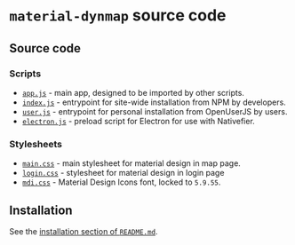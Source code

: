 # `material-dynmap` source code

## Source code

### Scripts

- [`app.js`][material-dynmap-src-app-js] - main app, designed to be imported by other scripts.
- [`index.js`][material-dynmap-src-index-js] - entrypoint for site-wide installation from NPM by developers.
- [`user.js`][material-dynmap-src-user-js] - entrypoint for personal installation from OpenUserJS by users.
- [`electron.js`][material-dynmap-src-electron-js] - preload script for Electron for use with Nativefier.

### Stylesheets

- [`main.css`][material-dynmap-src-main-css] - main stylesheet for material design in map page.
- [`login.css`][material-dynmap-src-login-css] - stylesheet for material design in login page
- [`mdi.css`][material-dynmap-src-mdi-css] - Material Design Icons font, locked to `5.9.55`.

## Installation

See the [installation section of `README.md`][material-dynmap-readme].

<!-- Scripts -->
[material-dynmap-src-app-js]: https://github.com/SNDST00M/material-dynmap/blob/v0.4.0/src/app.js
[material-dynmap-src-index-js]: https://github.com/SNDST00M/material-dynmap/blob/v0.4.0/src/index.js
[material-dynmap-src-user-js]: https://github.com/SNDST00M/material-dynmap/blob/v0.4.0/src/user.js
[material-dynmap-src-electron-js]: https://github.com/SNDST00M/material-dynmap/blob/v0.4.0/src/electron.js
<!-- Stylesheets -->
[material-dynmap-src-main-css]: https://github.com/SNDST00M/material-dynmap/blob/v0.4.0/src/main.css
[material-dynmap-src-login-css]: https://github.com/SNDST00M/material-dynmap/blob/v0.4.0/src/login.css
[material-dynmap-src-mdi-css]: https://github.com/SNDST00M/material-dynmap/blob/v0.4.0/src/mdi.css
[templarian-mdi]: https://materialdesignicons.com
<!-- Installation -->
[material-dynmap-readme]: https://github.com/SNDST00M/material-dynmap/blob/v0.4.0/README.md#installation
